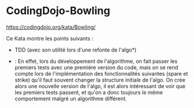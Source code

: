 # CodingDojo-Bowling

https://codingdojo.org/kata/Bowling/

Ce Kata montre les points suivants :
- TDD (avec son utilité lors d'une refonte de l'algo*)


* : En effet, lors du développement de l'algorithme, on fait passer les premiers tests avec une première version du code, mais on se rend compte lors de l'implémentation des fonctionnalités suivantes (spare et strike) qu'il faut souvent changer la structure initiale de l'algo. On crée alors une nouvelle version de l'algo, il est alors intéressant de voir que les premiers tests passent, et qu'on a donc toujours le même comportement malgré un algorithme différent.
